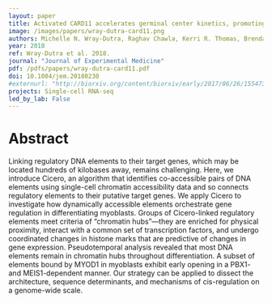 ```yaml
---
layout: paper
title: Activated CARD11 accelerates germinal center kinetics, promoting mTORC1 and terminal differentiation
image: /images/papers/wray-dutra-card11.png
authors: Michelle N. Wray‑Dutra, Raghav Chawla, Kerri R. Thomas, Brenda J. Seymour, Tanvi Arkatkar, Karen M. Sommer, Socheath Khim, Cole Trapnell, Richard G. James, David J. Rawlings
year: 2018
ref: Wray-Dutra et al. 2018.
journal: "Journal of Experimental Medicine"
pdf: /pdfs/papers/wray-dutra-card11.pdf
doi: 10.1084/jem.20180230
#externurl: "http://biorxiv.org/content/biorxiv/early/2017/06/26/155473.full.pdf"
projects: Single-cell RNA-seq
led_by_lab: False
---
```


# Abstract

Linking regulatory DNA elements to their target genes, which may be located hundreds of kilobases away, remains challenging. Here, we introduce Cicero, an algorithm that identifies co-accessible pairs of DNA elements using single-cell chromatin accessibility data and so connects regulatory elements to their putative target genes. We apply Cicero to investigate how dynamically accessible elements orchestrate gene regulation in differentiating myoblasts. Groups of Cicero-linked regulatory elements meet criteria of “chromatin hubs”—they are enriched for physical proximity, interact with a common set of transcription factors, and undergo coordinated changes in histone marks that are predictive of changes in gene expression. Pseudotemporal analysis revealed that most DNA elements remain in chromatin hubs throughout differentiation. A subset of elements bound by MYOD1 in myoblasts exhibit early opening in a PBX1- and MEIS1-dependent manner. Our strategy can be applied to dissect the architecture, sequence determinants, and mechanisms of cis-regulation on a genome-wide scale.
